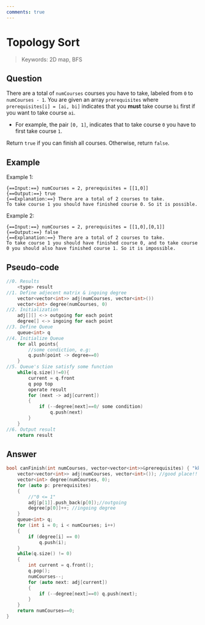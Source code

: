 ```yaml
---
comments: true
---
```


# **Topology Sort**

>Keywords: 2D map, BFS

## Question
There are a total of `numCourses` courses you have to take, labeled from `0` to `numCourses - 1`. You are given an array `prerequisites` where `prerequisites[i] = [ai, bi]` indicates that you **must** take course `bi` first if you want to take course `ai`.

* For example, the pair `[0, 1]`, indicates that to take course `0` you have to first take course `1`.
  
Return `true` if you can finish all courses. Otherwise, return `false`.

## Example
Example 1:

```
{==Input:==} numCourses = 2, prerequisites = [[1,0]]
{==Output:==} true
{==Explanation:==} There are a total of 2 courses to take. 
To take course 1 you should have finished course 0. So it is possible.
```

Example 2:

```
{==Input:==} numCourses = 2, prerequisites = [[1,0],[0,1]]
{==Output:==} false
{==Explanation:==} There are a total of 2 courses to take. 
To take course 1 you should have finished course 0, and to take course 0 you should also have finished course 1. So it is impossible.
```

## Pseudo-code
``` c++ title="Pseudo-code"
//0. Results
    <type> result
//1. Define adjecent matrix & ingoing degree
    vector<vector<int>> adj(numCourses, vector<int>())
    vector<int> degree(numCourses, 0)
//2. Initialization
    adj[][] <-> outgoing for each point
    degree[] <-> ingoing for each point
//3. Define Queue
    queue<int> q
//4. Initialize Queue
    for all points{
        //some condiction, e.g:
        q.push(point -> degree==0)
    }
//5. Queue's Size satisfy some function
    while(q.size()!=0){
        current = q.front
        q pop top
        operate result
        for (next -> adj[current])
        {
            if (--degree[next]==0/ some condition) 
                q.push(next)
        }
    }
//6. Output result
    return result
```

## Answer
``` c++ title="solution.c++"
bool canFinish(int numCourses, vector<vector<int>>&prerequisites) { "kk"
    vector<vector<int>> adj(numCourses, vector<int>()); //good place!! initialize vector into fixed store size 
    vector<int> degree(numCourses, 0);
    for (auto p: prerequisites)
    {
        //"0 <= 1"
        adj[p[1]].push_back(p[0]);//outgoing 
        degree[p[0]]++; //ingoing degree
    }
    queue<int> q;
    for (int i = 0; i < numCourses; i++)
    {
        if (degree[i] == 0)
            q.push(i);
    }
    while(q.size() != 0)
    {
        int current = q.front();
        q.pop();
        numCourses--;
        for (auto next: adj[current])
        {
            if (--degree[next]==0) q.push(next);
        }
    }
    return numCourses==0;
}
```